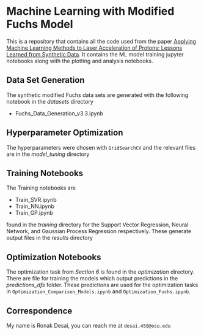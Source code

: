 # Machine Learning with Modified Fuchs Model

This is a repository that contains all the code used from the paper [Applying Machine Learning Methods to Laser Acceleration of Protons: Lessons Learned from Synthetic Data](https://arxiv.org/abs/2307.16036). It contains the ML model training jupyter notebooks along with the plotting and analysis notebooks. 

## Data Set Generation
The synthetic modified Fuchs data sets are generated with the following notebook in the *datasets* directory
- Fuchs_Data_Generation_v3.3.ipynb

## Hyperparameter Optimization
The hyperparameters were chosen with `GridSearchCV` and the relevant files are in the *model_tuning* directory

## Training Notebooks

The Training notebooks are 
- Train_SVR.ipynb
- Train_NN.ipynb
- Train_GP.ipynb

found in the *training* directory for the Support Vector Regression, Neural Network, and Gaussian Process Regression respectively. These generate output files in the *results* directory

## Optimization Notebooks

The optimization task from *Section 6* is found in the *optimization* directory. There are file for training the models which output predictions in the *predictions_dfs* folder. These predictions are used for the optimization tasks in `Optimization_Comparison_Models.ipynb` and `Optimization_Fuchs.ipynb`.

## Correspondence

My name is Ronak Desai, you can reach me at `desai.458@osu.edu`




